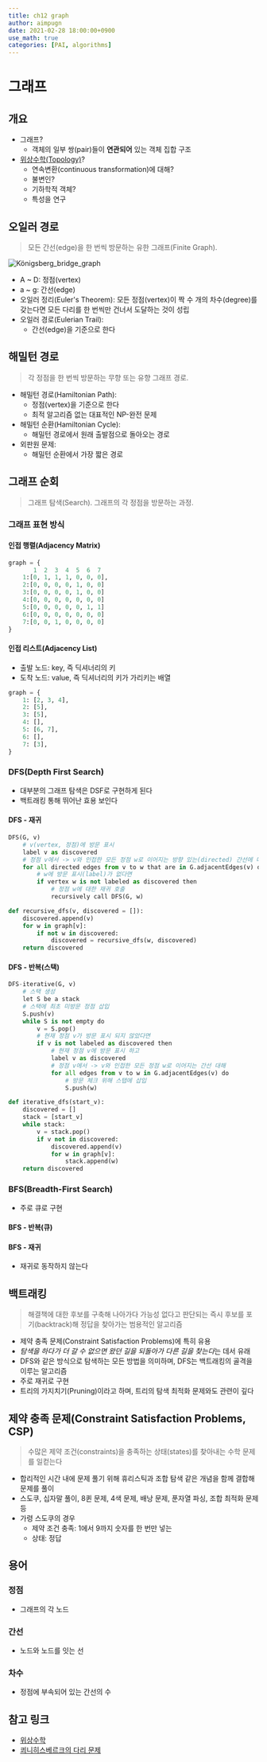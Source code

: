 ```yaml
---
title: ch12 graph
author: aimpugn
date: 2021-02-28 18:00:00+0900
use_math: true
categories: [PAI, algorithms]
---
```


# 그래프

## 개요

- 그래프?
  - 객체의 일부 쌍(pair)들이 **연관되어** 있는 객체 집합 구조
- [위상수학(Topology)](https://blog.naver.com/khsamuel/221395058280)?
  - 연속변환(continuous transformation)에 대해?
  - 불변인?
  - 기하학적 객체?
  - 특성을 연구

## 오일러 경로

>모든 간선(edge)을 한 번씩 방문하는 유한 그래프(Finite Graph).

![Königsberg_bridge_graph](../../assets/images/pai/ch12/Königsberg_bridge_graph.gif)

- A ~ D: 정점(vertex)
- a ~ g: 간선(edge)
- 오일러 정리(Euler's Theorem): 모든 정점(vertex)이 짝 수 개의 차수(degree)를 갖는다면 모든 다리를 한 번씩만 건너서 도달하는 것이 성립
- 오일러 경로(Eulerian Trail):
  - 간선(edge)을 기준으로 한다

## 해밀턴 경로

> 각 정점을 한 번씩 방문하는 무향 또는 유향 그래프 경로.

- 해밀턴 경로(Hamiltonian Path):
  - 정점(vertex)을 기준으로 한다
  - 최적 알고리즘 없는 대표적인 NP-완전 문제
- 해밀턴 순환(Hamiltonian Cycle):
  - 해밀턴 경로에서 원래 출발점으로 돌아오는 경로
- 외판원 문제:
  - 해밀턴 순환에서 가장 짧은 경로

## 그래프 순회

> 그래프 탐색(Search). 그래프의 각 정점을 방문하는 과정.

### 그래프 표현 방식

#### 인접 행렬(Adjacency Matrix)

```python
graph = {
       1  2  3  4  5  6  7
    1:[0, 1, 1, 1, 0, 0, 0],
    2:[0, 0, 0, 0, 1, 0, 0]
    3:[0, 0, 0, 0, 1, 0, 0]
    4:[0, 0, 0, 0, 0, 0, 0]
    5:[0, 0, 0, 0, 0, 1, 1]
    6:[0, 0, 0, 0, 0, 0, 0]
    7:[0, 0, 1, 0, 0, 0, 0]
}
```

#### 인접 리스트(Adjacency List)

- 출발 노드: key, 즉 딕셔너리의 키
- 도착 노드: value, 즉 딕셔너리의 키가 가리키는 배열

```python
graph = {
    1: [2, 3, 4],
    2: [5],
    3: [5],
    4: [],
    5: [6, 7],
    6: [],
    7: [3],
}
```

### DFS(Depth First Search)

- 대부분의 그래프 탐색은 DSF로 구현하게 된다
- 백트래킹 통해 뛰어난 효용 보인다

#### DFS - 재귀

```python
DFS(G, v)
    # v(vertex, 정점)에 방문 표시
    label v as discovered
    # 정점 v에서 -> v와 인접한 모든 정점 w로 이어지는 방향 있는(directed) 간선에 대해 
    for all directed edges from v to w that are in G.adjacentEdges(v) do
        # w에 방문 표시(label)가 없다면
        if vertex w is not labeled as discovered then
            # 정점 w에 대한 재귀 호출
            recursively call DFS(G, w)
```

```python
def recursive_dfs(v, discovered = []):
    discovered.append(v)
    for w in graph[v]:
        if not w in discovered:
            discovered = recursive_dfs(w, discovered)
    return discovered
```

#### DFS - 반복(스택)

```python
DFS-iterative(G, v)
    # 스택 생성
    let S be a stack
    # 스택에 최초 미방문 정점 삽입
    S.push(v)
    while S is not empty do
        v = S.pop()
        # 현재 정점 v가 방문 표시 되지 않았다면
        if v is not labeled as discovered then
            # 현재 정점 v에 방문 표시 하고
            label v as discovered
            # 정점 v에서 -> v와 인접한 모든 정점 w로 이어지는 간선 대해 
            for all edges from v to w in G.adjacentEdges(v) do
                # 방문 체크 위해 스탭에 삽입
                S.push(w)
```

```python
def iterative_dfs(start_v):
    discovered = []
    stack = [start_v]
    while stack:
        v = stack.pop()
        if v not in discovered:
            discovered.append(v)
            for w in graph[v]:
                stack.append(w)
    return discovered
```

### BFS(Breadth-First Search)

- 주로 큐로 구현

#### BFS - 반복(큐)

#### BFS - 재귀

- 재귀로 동작하지 않는다

## 백트래킹

> 해결책에 대한 후보를 구축해 나아가다 가능성 없다고 판단되는 즉시 후보를 포기(backtrack)해 정답을 찾아가는 범용적인 알고리즘

- 제약 충족 문제(Constraint Satisfaction Problems)에 특히 유용
- *탐색을 하다가 더 갈 수 없으면 왔던 길을 되돌아가 다른 길을 찾는다*는 데서 유래
- DFS와 같은 방식으로 탐색하는 모든 방법을 의미하며, DFS는 백트래킹의 골격을 이루는 알고리즘
- 주로 재귀로 구현
- 트리의 가지치기(Pruning)이라고 하며, 트리의 탐색 최적화 문제와도 관련이 깊다

## 제약 충족 문제(Constraint Satisfaction Problems, CSP)

> 수많은 제약 조건(constraints)을 충족하는 상태(states)를 찾아내는 수학 문제를 일컫는다

- 합리적인 시간 내에 문제 풀기 위해 휴리스틱과 조합 탐색 같은 개념을 함께 결합해 문제를 풀이
- 스도쿠, 십자말 풀이, 8퀸 문제, 4색 문제, 배낭 문제, 푼자열 파싱, 조합 최적화 문제 등
- 가령 스도쿠의 경우
  - 제약 조건 충족: 1에서 9까지 숫자를 한 번만 넣는
  - 상태: 정답

## 용어

### 정점

- 그래프의 각 노드

### 간선

- 노드와 노드를 잇는 선

### 차수

- 정점에 부속되어 있는 간선의 수

## 참고 링크

- [위상수학](https://blog.naver.com/khsamuel/221395058280)
- [쾨니히스베르크의 다리 문제](https://wiki.mathnt.net/index.php?title=%EC%BE%A8%EB%8B%88%ED%9E%88%EC%8A%A4%EB%B2%A0%EB%A5%B4%ED%81%AC%EC%9D%98_%EB%8B%A4%EB%A6%AC_%EB%AC%B8%EC%A0%9C)
